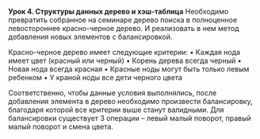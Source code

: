 **Урок 4. Структуры данных дерево и хэш-таблица**
Необходимо превратить собранное на семинаре дерево поиска в полноценное левостороннее красно-черное дерево. 
И реализовать в нем метод добавления новых элементов с балансировкой.

Красно-черное дерево имеет следующие критерии:
• Каждая нода имеет цвет (красный или черный)
• Корень дерева всегда черный
• Новая нода всегда красная
• Красные ноды могут быть только левым ребенком
• У краной ноды все дети черного цвета

Соответственно, чтобы данные условия выполнялись, после добавления элемента в дерево необходимо произвести балансировку, 
благодаря которой все критерии выше станут валидными. Для балансировки существует 3 операции – левый малый поворот, 
правый малый поворот и смена цвета.
